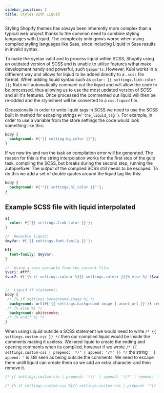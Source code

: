 ```yaml
---
sidebar_position: 2
title: Styles with Liquid
---
```


Styling Shopify themes has always been inherently more complex than a typical web project thanks to the common need to combine styling languages with Liquid. The complexity only grows worse when using compiled styling languages like Sass, since including Liquid in Sass results in invalid syntax.

To make the syntax valid and to process liquid within SCSS, Shopify using an outdated version of SCSS and is unable to utilise features wthat make development handy and powerful, such `@imports`. However, Kubi works in a diffierent way and allows for liqiud to be added directly to a `.scss` file format. When adding liquid syntax such as `color: {{ settings.link-color }};` Kubi will automatically commant out the liquid and will allow the code to be processed, thus allowing us to use the most updated version of SCSS and all it's features. Once processed the commented out liquid will then be re-added and the stylesheet will be converted to a `css.liquid` file.

Occassionally in order to write liquid tags in SCSS we need to use the SCSS built in method for escaping strings `#{'the_liquid_tag'}`. For example, in order to use a variable from the store settings the code would look something like this:

```scss
body {
  background: #{'{{ setting.bg_color }}'};
}
```

If we now try and run the task an compilation error will be generated. The reason for this is the string interpolation works for the first step of the gulp task, compiling the SCSS, but breaks during the second step, running the autoprefixer. The output of the compiled SCSS still needs to be escaped. To do this we add a set of double quotes around the liquid tag like this:

```scss
body {
  background: #{'"{{ settings.hl_color }}"'};
}
```

## Example SCSS file with liquid interpolated

```scss
a{
  color: #{'{{ settings.link-color }}'};
}

//  Reuasble liquid:
$myVar: #{'{{ settings.font-family }}'};

h1{
  font-family: $myVar;
}

//  Using a sass variable from the current file:
$var1: #fff;
$var2: #{'{% if settings.colour %}{{ settings.colour }}{% else %}'}$var1#{'{% endif %}'};


//  Liquid if statement:
body {
 /* {% if settings.background-image %} */
  background: url(#{'{{ settings.background-image | asset_url }}'}) center no-repeat;
 /* {% else %} */
  background: whitesmoke;
 /* {% endif %} */
}
```

When using Liquid outside a SCSS statement we would need to write `/* {{ settings.custom-css }} */` then our compiled liquid would be inside the comments making it useless. We need liquid to create the ending and opening comments when its compiled, however if we wrote `/* {{ settings.custom-css | prepend: '*/' | append: '/*' }} */` the string `' | append: '` is still seen as being outside the comments. We need to escape them untill liquid can create them so we add an extra character and then remove it.

```scss
/* {{ settings.custom-css | prepend: '*\/' | append: '\/*' | remove: '\' }} */

/* {% if settings.custom-css %}{{ settings.custom-css | prepend: '*\/' | append: '\/*' | remove: '\' }}{% endif %} */
```

